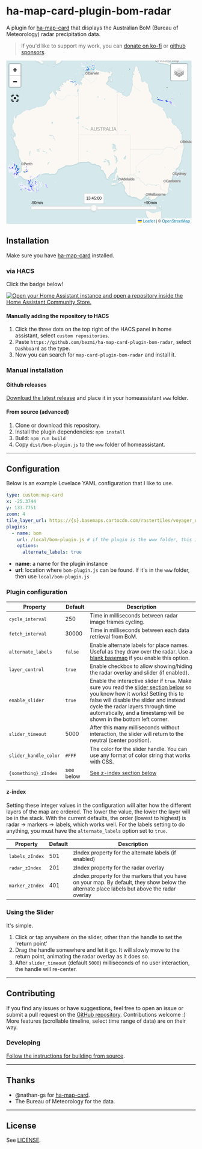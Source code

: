 # ha-map-card-plugin-bom-radar

A plugin for [ha-map-card](https://github.com/nathan-gs/ha-map-card) that displays the Australian BoM (Bureau of Meteorology) radar precipitation data.

> If you'd like to support my work, you can [donate on ko-fi](https://ko-fi.com/bezmi) or [github sponsors](https://github.com/sponsors/bezmi).

![an example of the map with rain radar shown](/images/screenshot.png)

## Installation
Make sure you have [ha-map-card](https://github.com/nathan-gs/ha-map-card) installed.

### via HACS

Click the badge below!

[![Open your Home Assistant instance and open a repository inside the Home Assistant Community Store.](https://my.home-assistant.io/badges/hacs_repository.svg)](https://my.home-assistant.io/redirect/hacs_repository/?owner=bezmi&repository=ha-map-card-plugin-bom-radar&category=plugin)

#### Manually adding the repository to HACS
1. Click the three dots on the top right of the HACS panel in home assistant, select `custom repositories`.
2. Paste `https://github.com/bezmi/ha-map-card-plugin-bom-radar`, select `Dashboard` as the type.
3. Now you can search for `map-card-plugin-bom-radar` and install it.

### Manual installation
#### Github releases
[Download the latest release]("https://github.com/bezmi/ha-map-card-plugin-bom-radar/releases/latest")
and place it in your homeassistant `www` folder.

#### From source (advanced)
1. Clone or download this repository.
2. Install the plugin dependencies: `npm install`
3. Build: `npm run build`
4. Copy `dist/bom-plugin.js` to the `www` folder of homeassistant.

---

## Configuration

Below is an example Lovelace YAML configuration that I like to use.

```yaml
type: custom:map-card
x: -25.3744
y: 133.7751
zoom: 4
tile_layer_url: https://{s}.basemaps.cartocdn.com/rastertiles/voyager_nolabels/{z}/{x}/{y}.png
plugins:
  - name: bom
    url: /local/bom-plugin.js # if the plugin is the www folder, this is the url to use
    options:
      alternate_labels: true
```
- **name**: a name for the plugin instance
- **url**: location where `bom-plugin.js` can be found. If it's in the `www` folder, then use `local/bom-plugin.js`

### Plugin configuration

| Property             | Default  | Description                                                                                                                                                                                        |
|----------------------|----------|----------------------------------------------------------------------------------------------------------------------------------------------------------------------------------------------------|
| `cycle_interval`   | 250      | Time in milliseconds between radar image frames cycling.                                                                                                                                           |
| `fetch_interval`   | 30000    | Time in milliseconds between each data retrieval from BoM.                                                                                                                                          |
| `alternate_labels` | `false`    | Enable alternate labels for place names. Useful as they draw over the radar. Use a [blank basemap](https://{s}.basemaps.cartocdn.com/rastertiles/voyager_nolabels/{z}/{x}/{y}.png) if you enable this option. |
| `layer_control`    | `true`     | Enable checkbox to allow showing/hiding the radar overlay and slider (if enabled).                                                                                                                 |
| `enable_slider`    | `true`     | Enable the interactive slider if `true`. Make sure you read the [slider section below](#using-the-slider) so you know how it works! Setting this to false will disable the slider and instead cycle the radar layers through time automatically, and a timestamp will be shown in the bottom left corner. |
| `slider_timeout`   | 5000     | After this many milliseconds without interaction, the slider will return to the neutral (center position).                                                                                         |
| `slider_handle_color` | `#FFF`  | The color for the slider handle. You can use any format of color string that works with CSS.                                                                                                       |
| `{something}_zIndex` | see below      | [See z-index section below](#z-index)                                                                                                                                                              |

#### z-index
Setting these integer values in the configuration will alter how the different layers of the map are ordered.
The lower the value, the lower the layer will be in the stack.
With the current defaults, the order (lowest to highest) is radar -> markers -> labels, which works well.
For the labels setting to do anything, you must have the `alternate_labels` option set to `true`.

| Property          | Default | Description                                     |
|-------------------|---------|-------------------------------------------------|
| `labels_zIndex` | 501     | zIndex property for the alternate labels (if enabled)                  |
| `radar_zIndex`  | 201     | zIndex property for the radar overlay           |
| `marker_zIndex` | 401     | zIndex property for the markers that you have on your map. By default, they show below the alternate place labels but above the radar overlay|

### Using the Slider
It's simple.
1. Click or tap anywhere on the slider, other than the handle to set the 'return point'
2. Drag the handle somewhere and let it go. It will slowly move to the return point, animating the radar overlay as it does so.
3. After `slider_timeout` (default `5000`) milliseconds of no user interaction, the handle will re-center.

---

## Contributing

If you find any issues or have suggestions, feel free to open an issue or submit a pull request on the [GitHub repository](https://github.com/bezmi/ha-map-card-plugin-bom-radar). Contributions welcome :)
More features (scrollable timeline, select time range of data) are on their way.

### Developing
[Follow the instructions for building from source](#from-source-advanced).

---

## Thanks
* @nathan-gs for [ha-map-card](https://github.com/nathan-gs/ha-map-card).
* The Bureau of Meteorology for the data.

---

## License

See [LICENSE](LICENSE).

